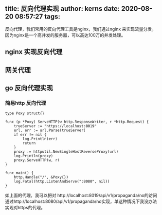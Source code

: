 title: 反向代理实现
author: kerns
date: 2020-08-20 08:57:27
tags:
---
反向代理，我们常用的反向代理工具是nginx，我们通过nginx 来实现流量分发。因为nginx是一个高并发的服务器，可以高达100万的并发处理。

## nginx 实现反向代理

## 网关代理


## go 反向代理实现

### 简易http 反向代理

```
type Poxy struct{}

func (p *Poxy) ServeHTTP(w http.ResponseWriter, r *http.Request) {
	trueServer := "https://localhost:8019"
	url, err := url.Parse(trueServer)
	if err != nil {
		log.Println(err)
		return
	}
	proxy := httputil.NewSingleHostReverseProxy(url)
	log.Println(proxy)
	proxy.ServeHTTP(w, r)
}

func main() {
	http.Handle("/", &Poxy{})
	log.Fatal(http.ListenAndServe(":8080", nil))
}
```
如上面的代理，我可以把对 http://localhost:8019/api/v1/propaganda/no的访问通过http://localhost:8080/api/v1/propaganda/no实现，单这种情况下我没办法实现对https的代理。






